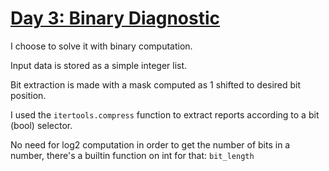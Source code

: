 # [Day 3: Binary Diagnostic](https://adventofcode.com/2021/day/3)

I choose to solve it with binary computation.

Input data is stored as a simple integer list.

Bit extraction is made with a mask computed as 1 shifted to desired bit position.

I used the `itertools.compress` function to extract reports according
to a bit (bool) selector.

No need for log2 computation in order to get the number of bits in a number,
there's a builtin function on int for that: `bit_length`
